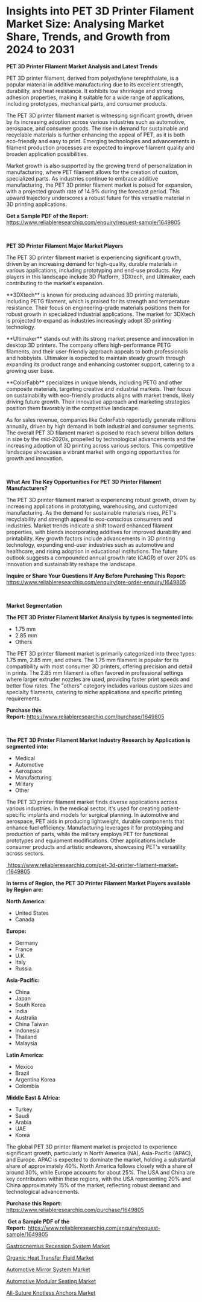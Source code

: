 <p><h1>Insights into PET 3D Printer Filament Market Size: Analysing Market Share, Trends, and Growth from 2024 to 2031</h1></p><p><strong>PET 3D Printer Filament Market Analysis and Latest Trends</strong></p>
<p><p>PET 3D printer filament, derived from polyethylene terephthalate, is a popular material in additive manufacturing due to its excellent strength, durability, and heat resistance. It exhibits low shrinkage and strong adhesion properties, making it suitable for a wide range of applications, including prototypes, mechanical parts, and consumer products.</p><p>The PET 3D printer filament market is witnessing significant growth, driven by its increasing adoption across various industries such as automotive, aerospace, and consumer goods. The rise in demand for sustainable and recyclable materials is further enhancing the appeal of PET, as it is both eco-friendly and easy to print. Emerging technologies and advancements in filament production processes are expected to improve filament quality and broaden application possibilities.</p><p>Market growth is also supported by the growing trend of personalization in manufacturing, where PET filament allows for the creation of custom, specialized parts. As industries continue to embrace additive manufacturing, the PET 3D printer filament market is poised for expansion, with a projected growth rate of 14.9% during the forecast period. This upward trajectory underscores a robust future for this versatile material in 3D printing applications.</p></p>
<p><strong>Get a Sample PDF of the Report:&nbsp;</strong> <a href="https://www.reliableresearchiq.com/enquiry/request-sample/1649805?utm_campaign=103&utm_medium=2&utm_source=Github&utm_content=ia&utm_term=10112024&utm_id=pet-3d-printer-filament">https://www.reliableresearchiq.com/enquiry/request-sample/1649805</a></p>
<p>&nbsp;</p>
<p><strong>PET 3D Printer Filament Major Market Players</strong></p>
<p><p>The PET 3D printer filament market is experiencing significant growth, driven by an increasing demand for high-quality, durable materials in various applications, including prototyping and end-use products. Key players in this landscape include 3D Platform, 3DXtech, and Ultimaker, each contributing to the market's expansion.</p><p>**3DXtech** is known for producing advanced 3D printing materials, including PETG filament, which is praised for its strength and temperature resistance. Their focus on engineering-grade materials positions them for robust growth in specialized industrial applications. The market for 3DXtech is projected to expand as industries increasingly adopt 3D printing technology.</p><p>**Ultimaker** stands out with its strong market presence and innovation in desktop 3D printers. The company offers high-performance PETG filaments, and their user-friendly approach appeals to both professionals and hobbyists. Ultimaker is expected to maintain steady growth through expanding its product range and enhancing customer support, catering to a growing user base.</p><p>**ColorFabb** specializes in unique blends, including PETG and other composite materials, targeting creative and industrial markets. Their focus on sustainability with eco-friendly products aligns with market trends, likely driving future growth. Their innovative approach and marketing strategies position them favorably in the competitive landscape.</p><p>As for sales revenue, companies like ColorFabb reportedly generate millions annually, driven by high demand in both industrial and consumer segments. The overall PET 3D filament market is poised to reach several billion dollars in size by the mid-2020s, propelled by technological advancements and the increasing adoption of 3D printing across various sectors. This competitive landscape showcases a vibrant market with ongoing opportunities for growth and innovation.</p></p>
<p>&nbsp;</p>
<p><strong>What Are The Key Opportunities For PET 3D Printer Filament Manufacturers?</strong></p>
<p><p>The PET 3D printer filament market is experiencing robust growth, driven by increasing applications in prototyping, warehousing, and customized manufacturing. As the demand for sustainable materials rises, PET's recyclability and strength appeal to eco-conscious consumers and industries. Market trends indicate a shift toward enhanced filament properties, with blends incorporating additives for improved durability and printability. Key growth factors include advancements in 3D printing technology, expanding end-user industries such as automotive and healthcare, and rising adoption in educational institutions. The future outlook suggests a compounded annual growth rate (CAGR) of over 20% as innovation and sustainability reshape the landscape.</p></p>
<p><strong>Inquire or Share Your Questions If Any Before Purchasing This Report:</strong> <a href="https://www.reliableresearchiq.com/enquiry/pre-order-enquiry/1649805?utm_campaign=103&utm_medium=2&utm_source=Github&utm_content=ia&utm_term=10112024&utm_id=pet-3d-printer-filament">https://www.reliableresearchiq.com/enquiry/pre-order-enquiry/1649805</a></p>
<p>&nbsp;</p>
<p><strong>Market Segmentation</strong></p>
<p><strong>The PET 3D Printer Filament Market Analysis by types is segmented into:</strong></p>
<p><ul><li>1.75 mm</li><li>2.85 mm</li><li>Others</li></ul></p>
<p><p>The PET 3D printer filament market is primarily categorized into three types: 1.75 mm, 2.85 mm, and others. The 1.75 mm filament is popular for its compatibility with most consumer 3D printers, offering precision and detail in prints. The 2.85 mm filament is often favored in professional settings where larger extruder nozzles are used, providing faster print speeds and better flow rates. The "others" category includes various custom sizes and specialty filaments, catering to niche applications and specific printing requirements.</p></p>
<p><strong>Purchase this Report:&nbsp;</strong><a href="https://www.reliableresearchiq.com/purchase/1649805?utm_campaign=103&utm_medium=2&utm_source=Github&utm_content=ia&utm_term=10112024&utm_id=pet-3d-printer-filament">https://www.reliableresearchiq.com/purchase/1649805</a></p>
<p>&nbsp;</p>
<p><strong>The PET 3D Printer Filament Market Industry Research by Application is segmented into:</strong></p>
<p><ul><li>Medical</li><li>Automotive</li><li>Aerospace</li><li>Manufacturing</li><li>Military</li><li>Other</li></ul></p>
<p><p>The PET 3D printer filament market finds diverse applications across various industries. In the medical sector, it's used for creating patient-specific implants and models for surgical planning. In automotive and aerospace, PET aids in producing lightweight, durable components that enhance fuel efficiency. Manufacturing leverages it for prototyping and production of parts, while the military employs PET for functional prototypes and equipment modifications. Other applications include consumer products and artistic endeavors, showcasing PET's versatility across sectors.</p></p>
<p><a href="https://www.reliableresearchiq.com/pet-3d-printer-filament-market-r1649805?utm_campaign=103&utm_medium=2&utm_source=Github&utm_content=ia&utm_term=10112024&utm_id=pet-3d-printer-filament">&nbsp;https://www.reliableresearchiq.com/pet-3d-printer-filament-market-r1649805</a></p>
<p><strong>In terms of Region, the PET 3D Printer Filament Market Players available by Region are:</strong></p>
<p>
    <p> <strong> North America: </strong>
        <ul>
            <li>United States</li>
            <li>Canada</li>
        </ul>
        </p> 
    <p> <strong> Europe: </strong>
        <ul>
            <li>Germany</li>
            <li>France</li>
            <li>U.K.</li>
            <li>Italy</li>
            <li>Russia</li>
        </ul>
        </p> 
    <p> <strong> Asia-Pacific: </strong>
        <ul>
            <li>China</li>
            <li>Japan</li>
            <li>South Korea</li>
            <li>India</li>
            <li>Australia</li>
            <li>China Taiwan</li>
            <li>Indonesia</li>
            <li>Thailand</li>
            <li>Malaysia</li>
        </ul>
        </p> 
    <p> <strong> Latin America: </strong>
        <ul>
            <li>Mexico</li>
            <li>Brazil</li>
            <li>Argentina Korea</li>
            <li>Colombia</li>
        </ul>
        </p> 
    <p> <strong> Middle East & Africa: </strong>
        <ul>
            <li>Turkey</li>
            <li>Saudi</li>
            <li>Arabia</li>
            <li>UAE</li>
            <li>Korea</li>
        </ul>
    </p>
    </p>
<p><p>The global PET 3D printer filament market is projected to experience significant growth, particularly in North America (NA), Asia-Pacific (APAC), and Europe. APAC is expected to dominate the market, holding a substantial share of approximately 40%. North America follows closely with a share of around 30%, while Europe accounts for about 25%. The USA and China are key contributors within these regions, with the USA representing 20% and China approximately 15% of the market, reflecting robust demand and technological advancements.</p></p>
<p><strong>Purchase this Report: </strong><a href="https://www.reliableresearchiq.com/purchase/1649805?utm_campaign=103&utm_medium=2&utm_source=Github&utm_content=ia&utm_term=10112024&utm_id=pet-3d-printer-filament">https://www.reliableresearchiq.com/purchase/1649805</a></p>
<p>&nbsp;<strong>Get a Sample PDF of the Report:&nbsp;&nbsp;</strong><a href="https://www.reliableresearchiq.com/enquiry/request-sample/1649805?utm_campaign=103&utm_medium=2&utm_source=Github&utm_content=ia&utm_term=10112024&utm_id=pet-3d-printer-filament">https://www.reliableresearchiq.com/enquiry/request-sample/1649805</a></p>
<p><strong></strong></p>
<p><p><a href="https://issuu.com/reportprime-2/docs/gastrocnemius-recession-system-mark_fafc0108ee6179?utm_campaign=103&utm_medium=2&utm_source=Github&utm_content=ia&utm_term=10112024&utm_id=pet-3d-printer-filament">Gastrocnemius Recession System Market</a></p><p><a href="https://github.com/radmanjxendrisczn/Market-Research-Report-List-1/blob/main/organic-heat-transfer-fluid-market.md?utm_campaign=103&utm_medium=2&utm_source=Github&utm_content=ia&utm_term=10112024&utm_id=pet-3d-printer-filament">Organic Heat Transfer Fluid Market</a></p><p><a href="https://www.linkedin.com/pulse/global-automotive-mirror-system-market-focus-product-type-hb2xc?utm_campaign=103&utm_medium=2&utm_source=Github&utm_content=ia&utm_term=10112024&utm_id=pet-3d-printer-filament">Automotive Mirror System Market</a></p><p><a href="https://www.linkedin.com/pulse/automotive-modular-seating-market-refracting-trends-consumer-d9q7c?utm_campaign=103&utm_medium=2&utm_source=Github&utm_content=ia&utm_term=10112024&utm_id=pet-3d-printer-filament">Automotive Modular Seating Market</a></p><p><a href="https://issuu.com/reportprime-2/docs/all-suture-knotless-anchors-market-_8aaea1fc1169e4?utm_campaign=103&utm_medium=2&utm_source=Github&utm_content=ia&utm_term=10112024&utm_id=pet-3d-printer-filament">All-Suture Knotless Anchors Market</a></p></p>